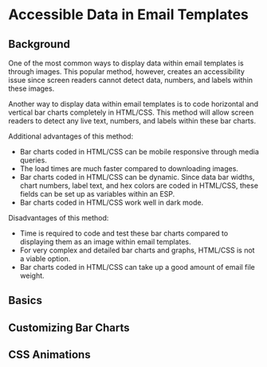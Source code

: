# Accessible Data in Email Templates

## Background
One of the most common ways to display data within email templates is through images. This popular method, however, creates an accessibility issue since screen readers cannot detect data, numbers, and labels within these images.

Another way to display data within email templates is to code horizontal and vertical bar charts completely in HTML/CSS. This method will allow screen readers to detect any live text, numbers, and labels within these bar charts.

Additional advantages of this method:
* Bar charts coded in HTML/CSS can be mobile responsive through media queries.
* The load times are much faster compared to downloading images.
* Bar charts coded in HTML/CSS can be dynamic. Since data bar widths, chart numbers, label text, and hex colors are coded in HTML/CSS, these fields can be set up as variables within an ESP.
* Bar charts coded in HTML/CSS work well in dark mode.

Disadvantages of this method:
* Time is required to code and test these bar charts compared to displaying them as an image within email templates.
* For very complex and detailed bar charts and graphs, HTML/CSS is not a viable option.
* Bar charts coded in HTML/CSS can take up a good amount of email file weight.

## Basics

## Customizing Bar Charts

## CSS Animations

<!-- Is there another method to display data tables, bar graphs, and other visuals in email templates without using images? Is there a way to display data in email templates that is accessible?

Start Simple

Create a column for the databar name, the actual databar, and the data end label.
Define the width for each <td> cell within the style tag.
Since all three columns are sharing the width percentage, make sure all <td> cells add up to 100%. I usually set the databar name column and the data end label to specific widths. The databar width in the middle will change.
Define the height of each <td> cell within the style tag.



In order to make this mobile responsive, add some media queries that sets the width of the table wrapper to 100%. Also, reduce the font-size for the databar name and data end label to fit in smaller screen sizes.

Now you have a basic horizontal data chart that is accessible to screen readers since live text is used.


If you want to add top labels, simply add an additional <tr> above and add the relevant text to give more context to the chart.

 -->